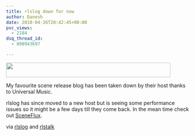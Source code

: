 ```yaml
---
title: rlslog down for now
author: Danesh
date: 2010-04-26T20:42:45+00:00
pvc_views:
  - 2184
dsq_thread_id:
  - 890943697

---
```

[<img loading="lazy" class="alignnone size-medium wp-image-2075" title="Aviary rlslog-net Picture 1" src="/wp-content/uploads/2010/04/Aviary-rlslog-net-Picture-1-450x40.png" alt="" width="450" height="40" srcset="/wp-content/uploads/2010/04/Aviary-rlslog-net-Picture-1-450x40.png 450w, /wp-content/uploads/2010/04/Aviary-rlslog-net-Picture-1-1024x93.png 1024w, /wp-content/uploads/2010/04/Aviary-rlslog-net-Picture-1.png 1904w" sizes="(max-width: 450px) 100vw, 450px" />][1]

My favourite scene release blog has been taken down by their host thanks to Universal Music.

rlslog has since moved to a new host but is seeing some performance issues so it might be a few days till they come back. In the mean time check out [SceneFlux][2].

via [rlslog][3] and [rlstalk][4]

 [1]: /wp-content/uploads/2010/04/Aviary-rlslog-net-Picture-1.png
 [2]: http://sceneflux.net/
 [3]: http://www.rlslog.net/
 [4]: http://www.rlstalk.net/topic/11464-rlslog-updates/